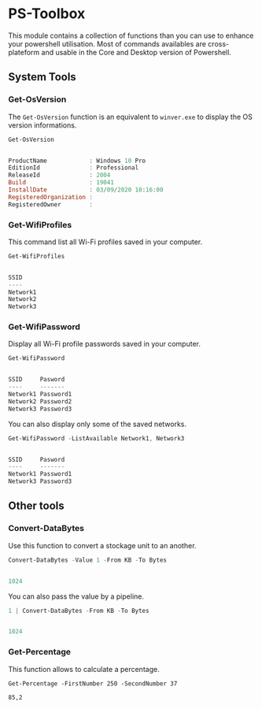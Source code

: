 # PS-Toolbox

This module contains a collection of functions than you can use to enhance your powershell utilisation. Most of commands availables are cross-plateform and usable in the Core and Desktop version of Powershell.

## System Tools
### Get-OsVersion
The `Get-OsVersion` function is an equivalent to `winver.exe` to display the OS version informations.

```powershell
Get-OsVersion


ProductName            : Windows 10 Pro
EditionId              : Professional
ReleaseId              : 2004
Build                  : 19041
InstallDate            : 03/09/2020 10:16:00
RegisteredOrganization : 
RegisteredOwner        : 
```

### Get-WifiProfiles

This command list all Wi-Fi profiles saved in your computer.

```powershell
Get-WifiProfiles


SSID
----
Network1
Network2
Network3
```

### Get-WifiPassword

Display all Wi-Fi profile passwords saved in your computer.

```powershell
Get-WifiPassword


SSID     Pasword
----     -------
Network1 Password1
Network2 Password2
Network3 Password3
```

You can also display only some of the saved networks.

```powershell
Get-WifiPassword -ListAvailable Network1, Network3


SSID     Pasword
----     -------
Network1 Password1
Network3 Password3
```

## Other tools
### Convert-DataBytes

Use this function to convert a stockage unit to an another.

```powershell
Convert-DataBytes -Value 1 -From KB -To Bytes


1024
```

You can also pass the value by a pipeline.

```powershell
1 | Convert-DataBytes -From KB -To Bytes


1024
```

### Get-Percentage

This function allows to calculate a percentage.


```
Get-Percentage -FirstNumber 250 -SecondNumber 37

85,2
```